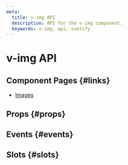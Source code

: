 ```yaml
---
meta:
  title: v-img API
  description: API for the v-img component.
  keywords: v-img, api, vuetify
---
```


# v-img API

<entry-ad />

## Component Pages {#links}

- [Images](components/images)

## Props {#props}

<api-section name="v-img" section="props" />

## Events {#events}

<api-section name="v-img" section="events" />

## Slots {#slots}

<api-section name="v-img" section="slots" />

<backmatter />

